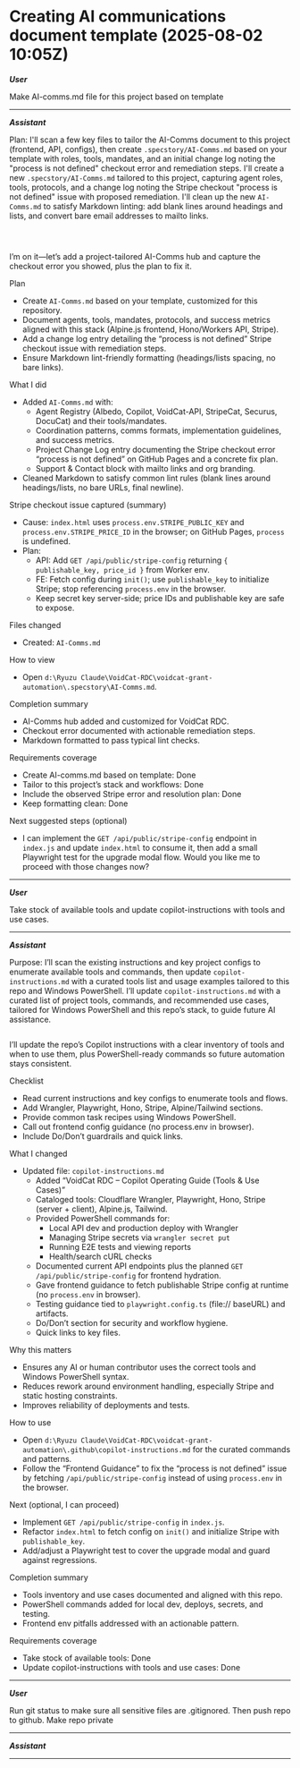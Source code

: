 <!-- Generated by SpecStory -->

# Creating AI communications document template (2025-08-02 10:05Z)

_**User**_

Make AI-comms.md file for this project based on template

---

_**Assistant**_

Plan: I'll scan a few key files to tailor the AI-Comms document to this project (frontend, API, configs), then create `.specstory/AI-Comms.md` based on your template with roles, tools, mandates, and an initial change log noting the "process is not defined" checkout error and remediation steps. I'll create a new `.specstory/AI-Comms.md` tailored to this project, capturing agent roles, tools, protocols, and a change log noting the Stripe checkout "process is not defined" issue with proposed remediation. I'll clean up the new `AI-Comms.md` to satisfy Markdown linting: add blank lines around headings and lists, and convert bare email addresses to mailto links. 
```

```

```

```

```

```
I’m on it—let’s add a project-tailored AI-Comms hub and capture the checkout error you showed, plus the plan to fix it.

Plan
- Create `AI-Comms.md` based on your template, customized for this repository.
- Document agents, tools, mandates, protocols, and success metrics aligned with this stack (Alpine.js frontend, Hono/Workers API, Stripe).
- Add a change log entry detailing the “process is not defined” Stripe checkout issue with remediation steps.
- Ensure Markdown lint-friendly formatting (headings/lists spacing, no bare links).

What I did
- Added `AI-Comms.md` with:
  - Agent Registry (Albedo, Copilot, VoidCat-API, StripeCat, Securus, DocuCat) and their tools/mandates.
  - Coordination patterns, comms formats, implementation guidelines, and success metrics.
  - Project Change Log entry documenting the Stripe checkout error “process is not defined” on GitHub Pages and a concrete fix plan.
  - Support & Contact block with mailto links and org branding.
- Cleaned Markdown to satisfy common lint rules (blank lines around headings/lists, no bare URLs, final newline).

Stripe checkout issue captured (summary)
- Cause: `index.html` uses `process.env.STRIPE_PUBLIC_KEY` and `process.env.STRIPE_PRICE_ID` in the browser; on GitHub Pages, `process` is undefined.
- Plan:
  - API: Add `GET /api/public/stripe-config` returning `{ publishable_key, price_id }` from Worker env.
  - FE: Fetch config during `init()`; use `publishable_key` to initialize Stripe; stop referencing `process.env` in the browser.
  - Keep secret key server-side; price IDs and publishable key are safe to expose.

Files changed
- Created: `AI-Comms.md`

How to view
- Open `d:\Ryuzu Claude\VoidCat-RDC\voidcat-grant-automation\.specstory\AI-Comms.md`.

Completion summary
- AI-Comms hub added and customized for VoidCat RDC.
- Checkout error documented with actionable remediation steps.
- Markdown formatted to pass typical lint checks.

Requirements coverage
- Create AI-comms.md based on template: Done
- Tailor to this project’s stack and workflows: Done
- Include the observed Stripe error and resolution plan: Done
- Keep formatting clean: Done

Next suggested steps (optional)
- I can implement the `GET /api/public/stripe-config` endpoint in `index.js` and update `index.html` to consume it, then add a small Playwright test for the upgrade modal flow. Would you like me to proceed with those changes now?

---

_**User**_

Take stock of available tools and update copilot-instructions with tools and use cases. 

---

_**Assistant**_

Purpose: I’ll scan the existing instructions and key project configs to enumerate available tools and commands, then update `copilot-instructions.md` with a curated tools list and usage examples tailored to this repo and Windows PowerShell. I’ll update `copilot-instructions.md` with a curated list of project tools, commands, and recommended use cases, tailored for Windows PowerShell and this repo’s stack, to guide future AI assistance. 
````

````
I’ll update the repo’s Copilot instructions with a clear inventory of tools and when to use them, plus PowerShell-ready commands so future automation stays consistent.

Checklist
- Read current instructions and key configs to enumerate tools and flows.
- Add Wrangler, Playwright, Hono, Stripe, Alpine/Tailwind sections.
- Provide common task recipes using Windows PowerShell.
- Call out frontend config guidance (no process.env in browser).
- Include Do/Don’t guardrails and quick links.

What I changed
- Updated file: `copilot-instructions.md`
  - Added “VoidCat RDC – Copilot Operating Guide (Tools & Use Cases)”
  - Cataloged tools: Cloudflare Wrangler, Playwright, Hono, Stripe (server + client), Alpine.js, Tailwind.
  - Provided PowerShell commands for:
    - Local API dev and production deploy with Wrangler
    - Managing Stripe secrets via `wrangler secret put`
    - Running E2E tests and viewing reports
    - Health/search cURL checks
  - Documented current API endpoints plus the planned `GET /api/public/stripe-config` for frontend hydration.
  - Gave frontend guidance to fetch publishable Stripe config at runtime (no `process.env` in browser).
  - Testing guidance tied to `playwright.config.ts` (file:// baseURL) and artifacts.
  - Do/Don’t section for security and workflow hygiene.
  - Quick links to key files.

Why this matters
- Ensures any AI or human contributor uses the correct tools and Windows PowerShell syntax.
- Reduces rework around environment handling, especially Stripe and static hosting constraints.
- Improves reliability of deployments and tests.

How to use
- Open `d:\Ryuzu Claude\VoidCat-RDC\voidcat-grant-automation\.github\copilot-instructions.md` for the curated commands and patterns.
- Follow the “Frontend Guidance” to fix the “process is not defined” issue by fetching `/api/public/stripe-config` instead of using `process.env` in the browser.

Next (optional, I can proceed)
- Implement `GET /api/public/stripe-config` in `index.js`.
- Refactor `index.html` to fetch config on `init()` and initialize Stripe with `publishable_key`.
- Add/adjust a Playwright test to cover the upgrade modal and guard against regressions.

Completion summary
- Tools inventory and use cases documented and aligned with this repo.
- PowerShell commands added for local dev, deploys, secrets, and testing.
- Frontend env pitfalls addressed with an actionable pattern.

Requirements coverage
- Take stock of available tools: Done
- Update copilot-instructions with tools and use cases: Done

---

_**User**_

Run git status to make sure all sensitive files are .gitignored. Then push repo to github. Make repo private

---

_**Assistant**_



---


